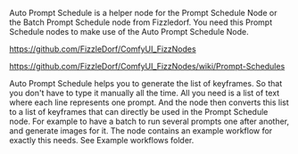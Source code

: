 Auto Prompt Schedule is a helper node for the Prompt Schedule Node or the Batch Prompt Schedule node from Fizzledorf. You need this Prompt Schedule nodes to make use of the Auto Prompt Schedule Node.

https://github.com/FizzleDorf/ComfyUI_FizzNodes

https://github.com/FizzleDorf/ComfyUI_FizzNodes/wiki/Prompt-Schedules

Auto Prompt Schedule helps you to generate the list of keyframes. So that you don't have to type it manually all the time. All you need is a list of text where each line represents one prompt. And the node then converts this list to a list of keyframes that can directly be used in the Prompt Schedule node. For example to have a batch to run several prompts one after another, and generate images for it. The node contains an example workflow for exactly this needs. See Example workflows folder.
